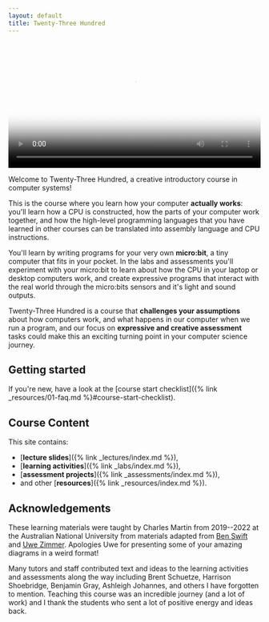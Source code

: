 ```yaml
---
layout: default
title: Twenty-Three Hundred
---
```


<video width="100%" controls preload="metadata"
  poster="{% link assets/welcome/comp2300-cpm-intro.jpg %}" >
  <source
    src="https://cs.anu.edu.au/courses/comp2300/v_media/comp2300-videos/comp2300-cpm-intro.mp4"
    type="video/mp4">
   <track label="English" kind="subtitles" srclang="en" src="{% link assets/welcome/comp2300-cpm-intro.vtt %}" default>
</video>

Welcome to Twenty-Three Hundred, a creative introductory course in computer systems!

This is the course where you learn how your computer **actually works**: you'll learn how a CPU is constructed, how the parts of your computer work together, and how the high-level programming languages that you have learned in other courses can be translated into assembly language and CPU instructions.

You'll learn by writing programs for your very own **micro:bit**, a tiny computer that fits in your pocket. In the labs and assessments you'll experiment with your micro:bit to learn about how the CPU in your laptop or desktop computers work, and create expressive programs that interact with the real world through the micro:bits sensors and it's light and sound outputs.

Twenty-Three Hundred is a course that **challenges your assumptions** about how computers work, and what happens in our computer when we run a program, and our focus on **expressive and creative assessment** tasks could make this an exciting turning point in your computer science journey.

## Getting started

If you're new, have a look at the [course start checklist]({% link _resources/01-faq.md %}#course-start-checklist).

## Course Content

This site contains: 

- [**lecture slides**]({% link _lectures/index.md %}), 
- [**learning activities**]({% link _labs/index.md %}), 
- [**assessment projects**]({% link _assessments/index.md %}), 
- and other [**resources**]({% link _resources/index.md %}).

## Acknowledgements

These learning materials were taught by Charles Martin from 2019--2022 at the Australian National University from materials adapted from [Ben Swift](https://benswift.me) and [Uwe Zimmer](http://transit-port.net). Apologies Uwe for presenting some of your amazing diagrams in a weird format! 

Many tutors and staff contributed text and ideas to the learning activities and assessments along the way including Brent Schuetze, Harrison Shoebridge, Benjamin Gray, Ashleigh Johannes, and others I have forgotten to mention. Teaching this course was an incredible journey (and a lot of work) and I thank the students who sent a lot of positive energy and ideas back.
